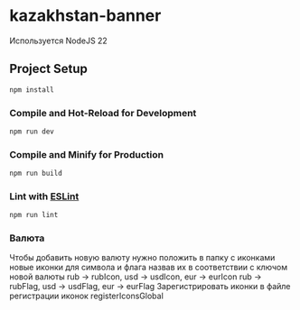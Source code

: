 # kazakhstan-banner

Используется NodeJS 22

## Project Setup

```sh
npm install
```

### Compile and Hot-Reload for Development

```sh
npm run dev
```

### Compile and Minify for Production

```sh
npm run build
```

### Lint with [ESLint](https://eslint.org/)

```sh
npm run lint
```


### Валюта
Чтобы добавить новую валюту нужно положить в папку с иконками новые иконки для символа и флага
назвав их в соответствии с ключом новой валюты
rub -> rubIcon, usd -> usdIcon, eur -> eurIcon
rub -> rubFlag, usd -> usdFlag, eur -> eurFlag
Зарегистрировать иконки в файле регистрации иконок registerIconsGlobal

